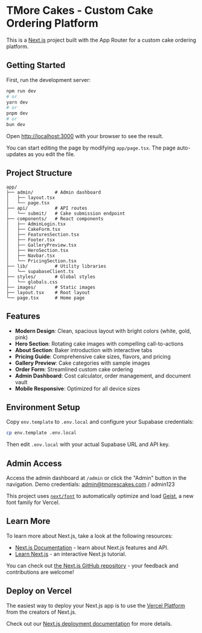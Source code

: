 # TMore Cakes - Custom Cake Ordering Platform

This is a [Next.js](https://nextjs.org) project built with the App Router for a custom cake ordering platform.

## Getting Started

First, run the development server:

```bash
npm run dev
# or
yarn dev
# or
pnpm dev
# or
bun dev
```

Open [http://localhost:3000](http://localhost:3000) with your browser to see the result.

You can start editing the page by modifying `app/page.tsx`. The page auto-updates as you edit the file.

## Project Structure

```
app/
├── admin/        # Admin dashboard
│   ├── layout.tsx
│   └── page.tsx
├── api/          # API routes
│   └── submit/   # Cake submission endpoint
├── components/   # React components
│   ├── AdminLogin.tsx
│   ├── CakeForm.tsx
│   ├── FeaturesSection.tsx
│   ├── Footer.tsx
│   ├── GalleryPreview.tsx
│   ├── HeroSection.tsx
│   ├── Navbar.tsx
│   └── PricingSection.tsx
├── lib/          # Utility libraries
│   └── supabaseClient.ts
├── styles/       # Global styles
│   └── globals.css
├── images/       # Static images
├── layout.tsx    # Root layout
└── page.tsx      # Home page
```

## Features

- **Modern Design**: Clean, spacious layout with bright colors (white, gold, pink)
- **Hero Section**: Rotating cake images with compelling call-to-actions
- **About Section**: Baker introduction with interactive tabs
- **Pricing Guide**: Comprehensive cake sizes, flavors, and pricing
- **Gallery Preview**: Cake categories with sample images
- **Order Form**: Streamlined custom cake ordering
- **Admin Dashboard**: Cost calculator, order management, and document vault
- **Mobile Responsive**: Optimized for all device sizes

## Environment Setup

Copy `env.template` to `.env.local` and configure your Supabase credentials:

```bash
cp env.template .env.local
```

Then edit `.env.local` with your actual Supabase URL and API key.

## Admin Access

Access the admin dashboard at `/admin` or click the "Admin" button in the navigation.
Demo credentials: admin@tmorescakes.com / admin123

This project uses [`next/font`](https://nextjs.org/docs/app/building-your-application/optimizing/fonts) to automatically optimize and load [Geist](https://vercel.com/font), a new font family for Vercel.

## Learn More

To learn more about Next.js, take a look at the following resources:

- [Next.js Documentation](https://nextjs.org/docs) - learn about Next.js features and API.
- [Learn Next.js](https://nextjs.org/learn) - an interactive Next.js tutorial.

You can check out [the Next.js GitHub repository](https://github.com/vercel/next.js) - your feedback and contributions are welcome!

## Deploy on Vercel

The easiest way to deploy your Next.js app is to use the [Vercel Platform](https://vercel.com/new?utm_medium=default-template&filter=next.js&utm_source=create-next-app&utm_campaign=create-next-app-readme) from the creators of Next.js.

Check out our [Next.js deployment documentation](https://nextjs.org/docs/app/building-your-application/deploying) for more details.
